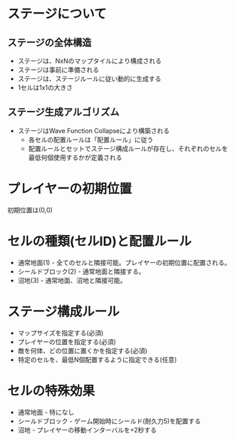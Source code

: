 # ステージについて


## ステージの全体構造
- ステージは、NxNのマップタイルにより構成される
- ステージは事前に準備される
- ステージは、ステージルールに従い動的に生成する
- 1セルは1x1の大きさ


## ステージ生成アルゴリズム
- ステージはWave Function Collapseにより構築される
	- 各セルの配置ルールは「配置ルール」に従う
	- 配置ルールとセットでステージ構成ルールが存在し、それぞれのセルを最低何個使用するかが定義される


# プレイヤーの初期位置
初期位置は(0,0)


# セルの種類(セルID)と配置ルール
- 通常地面(1) - 全てのセルと隣接可能。プレイヤーの初期位置に配置される。
- シールドブロック(2) - 通常地面と隣接する。
- 沼地(3) - 通常地面、沼地と隣接可能。


# ステージ構成ルール
- マップサイズを指定する(必須)
- プレイヤーの位置を指定する(必須)
- 敵を何体、どの位置に置くかを指定する(必須)
- 特定のセルを、最低N個配置するように指定できる(任意)


# セルの特殊効果
- 通常地面 - 特になし
- シールドブロック - ゲーム開始時にシールド(耐久力5)を配置する
- 沼地 - プレイヤーの移動インターバルを+2秒する